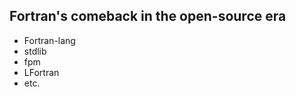 <section>

# Fortran's comeback in the open-source era

* Fortran-lang
* stdlib
* fpm
* LFortran
* etc.

</section>
